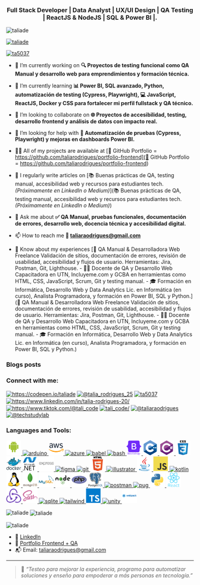 <h3 align="center">Full Stack Developer | Data Analyst | UX/UI Design | QA Testing | ReactJS & NodeJS | SQL & Power BI |.</h3>

<p align="left"> <img src="https://komarev.com/ghpvc/?username=taliade&label=Profile%20views&color=0e75b6&style=flat" alt="taliade" /> </p>

<p align="left"> <a href="https://github.com/ryo-ma/github-profile-trophy"><img src="https://github-profile-trophy.vercel.app/?username=taliade" alt="taliade" /></a> </p>

<p align="left"> <a href="https://twitter.com/ta5037" target="blank"><img src="https://img.shields.io/twitter/follow/ta5037?logo=twitter&style=for-the-badge" alt="ta5037" /></a> </p>

- 🔭 I’m currently working on **🔍 Proyectos de testing funcional como QA Manual y desarrollo web para emprendimientos y formación técnica.**

- 🌱 I’m currently learning **📊 Power BI, SQL avanzado, Python, automatización de testing (Cypress, Playwright), 💻 JavaScript, ReactJS, Docker y CSS para fortalecer mi perfil fullstack y QA técnico.**

- 👯 I’m looking to collaborate on **🌐 Proyectos de accesibilidad, testing, desarrollo frontend y análisis de datos con impacto real.**

- 🤝 I’m looking for help with **🤖 Automatización de pruebas (Cypress, Playwright) y mejoras en dashboards Power BI.**

- 👨‍💻 All of my projects are available at [📁 GitHub Portfolio = https://github.com/taliarodrigues/portfolio-frontend](📁 GitHub Portfolio = https://github.com/taliarodrigues/portfolio-frontend)

- 📝 I regularly write articles on [📚 Buenas prácticas de QA, testing manual, accesibilidad web y recursos para estudiantes tech. *(Próximamente en LinkedIn o Medium)*](📚 Buenas prácticas de QA, testing manual, accesibilidad web y recursos para estudiantes tech. *(Próximamente en LinkedIn o Medium)*)

- 💬 Ask me about **✅ QA Manual, pruebas funcionales, documentación de errores, desarrollo web, docencia técnica y accesibilidad digital.**

- 📫 How to reach me **📧 taliaraodrigues@gmail.com**

- 📄 Know about my experiences [💼 QA Manual & Desarrolladora Web Freelance Validación de sitios, documentación de errores, revisión de usabilidad, accesibilidad y flujos de usuario. Herramientas: Jira, Postman, Git, Lighthouse. - 👩‍🏫 Docente de QA y Desarrollo Web Capacitadora en UTN, Incluyeme.com y GCBA en herramientas como HTML, CSS, JavaScript, Scrum, Git y testing manual. - 🎓 Formación en Informática, Desarrollo Web y Data Analytics Lic. en Informática (en curso), Analista Programadora, y formación en Power BI, SQL y Python.](💼 QA Manual & Desarrolladora Web Freelance Validación de sitios, documentación de errores, revisión de usabilidad, accesibilidad y flujos de usuario. Herramientas: Jira, Postman, Git, Lighthouse. - 👩‍🏫 Docente de QA y Desarrollo Web Capacitadora en UTN, Incluyeme.com y GCBA en herramientas como HTML, CSS, JavaScript, Scrum, Git y testing manual. - 🎓 Formación en Informática, Desarrollo Web y Data Analytics Lic. en Informática (en curso), Analista Programadora, y formación en Power BI, SQL y Python.)

### Blogs posts
<!-- BLOG-POST-LIST:START -->
<!-- BLOG-POST-LIST:END -->

<h3 align="left">Connect with me:</h3>
<p align="left">
<a href="https://codepen.io/taliade" target="blank"><img align="center" src="https://raw.githubusercontent.com/rahuldkjain/github-profile-readme-generator/master/src/images/icons/Social/codepen.svg" alt="https://codepen.io/taliade" height="30" width="40" /></a>
<a href="https://dev.to/@talia_rodrigues_25" target="blank"><img align="center" src="https://raw.githubusercontent.com/rahuldkjain/github-profile-readme-generator/master/src/images/icons/Social/devto.svg" alt="@talia_rodrigues_25" height="30" width="40" /></a>
<a href="https://twitter.com/ta5037" target="blank"><img align="center" src="https://raw.githubusercontent.com/rahuldkjain/github-profile-readme-generator/master/src/images/icons/Social/twitter.svg" alt="ta5037" height="30" width="40" /></a>
<a href="https://www.linkedin.com/in/talia-rodrigues-20/" target="blank"><img align="center" src="https://raw.githubusercontent.com/rahuldkjain/github-profile-readme-generator/master/src/images/icons/Social/linked-in-alt.svg" alt="https://www.linkedin.com/in/talia-rodrigues-20/" height="30" width="40" /></a>
<a href="http://www.tiktok.com/@tali_code" target="blank"><img align="center" src="https://raw.githubusercontent.com/rahuldkjain/github-profile-readme-generator/master/src/images/icons/Social/facebook.svg" alt="https://www.tiktok.com/@tali_code" height="30" width="40" /></a>
<a href="https://instagram.com/tali_code/" target="blank"><img align="center" src="https://raw.githubusercontent.com/rahuldkjain/github-profile-readme-generator/master/src/images/icons/Social/instagram.svg" alt="tali_code/" height="30" width="40" /></a>
<a href="https://medium.com/@taliaraodrigues" target="blank"><img align="center" src="https://raw.githubusercontent.com/rahuldkjain/github-profile-readme-generator/master/src/images/icons/Social/medium.svg" alt="@taliaraodrigues" height="30" width="40" /></a>
<a href="https://www.youtube.com/@techstudylab" target="blank"><img align="center" src="https://raw.githubusercontent.com/rahuldkjain/github-profile-readme-generator/master/src/images/icons/Social/youtube.svg" alt="@techstudylab" height="30" width="40" /></a>
</p>

<h3 align="left">Languages and Tools:</h3>
<p align="left"> <a href="https://developer.android.com" target="_blank" rel="noreferrer"> <img src="https://raw.githubusercontent.com/devicons/devicon/master/icons/android/android-original-wordmark.svg" alt="android" width="40" height="40"/> </a> <a href="https://www.arduino.cc/" target="_blank" rel="noreferrer"> <img src="https://cdn.worldvectorlogo.com/logos/arduino-1.svg" alt="arduino" width="40" height="40"/> </a> <a href="https://aws.amazon.com" target="_blank" rel="noreferrer"> <img src="https://raw.githubusercontent.com/devicons/devicon/master/icons/amazonwebservices/amazonwebservices-original-wordmark.svg" alt="aws" width="40" height="40"/> </a> <a href="https://azure.microsoft.com/en-in/" target="_blank" rel="noreferrer"> <img src="https://www.vectorlogo.zone/logos/microsoft_azure/microsoft_azure-icon.svg" alt="azure" width="40" height="40"/> </a> <a href="https://babeljs.io/" target="_blank" rel="noreferrer"> <img src="https://www.vectorlogo.zone/logos/babeljs/babeljs-icon.svg" alt="babel" width="40" height="40"/> </a> <a href="https://www.gnu.org/software/bash/" target="_blank" rel="noreferrer"> <img src="https://www.vectorlogo.zone/logos/gnu_bash/gnu_bash-icon.svg" alt="bash" width="40" height="40"/> </a> <a href="https://getbootstrap.com" target="_blank" rel="noreferrer"> <img src="https://raw.githubusercontent.com/devicons/devicon/master/icons/bootstrap/bootstrap-plain-wordmark.svg" alt="bootstrap" width="40" height="40"/> </a> <a href="https://www.w3schools.com/cpp/" target="_blank" rel="noreferrer"> <img src="https://raw.githubusercontent.com/devicons/devicon/master/icons/cplusplus/cplusplus-original.svg" alt="cplusplus" width="40" height="40"/> </a> <a href="https://www.w3schools.com/cs/" target="_blank" rel="noreferrer"> <img src="https://raw.githubusercontent.com/devicons/devicon/master/icons/csharp/csharp-original.svg" alt="csharp" width="40" height="40"/> </a> <a href="https://www.w3schools.com/css/" target="_blank" rel="noreferrer"> <img src="https://raw.githubusercontent.com/devicons/devicon/master/icons/css3/css3-original-wordmark.svg" alt="css3" width="40" height="40"/> </a> <a href="https://www.docker.com/" target="_blank" rel="noreferrer"> <img src="https://raw.githubusercontent.com/devicons/devicon/master/icons/docker/docker-original-wordmark.svg" alt="docker" width="40" height="40"/> </a> <a href="https://dotnet.microsoft.com/" target="_blank" rel="noreferrer"> <img src="https://raw.githubusercontent.com/devicons/devicon/master/icons/dot-net/dot-net-original-wordmark.svg" alt="dotnet" width="40" height="40"/> </a> <a href="https://expressjs.com" target="_blank" rel="noreferrer"> <img src="https://raw.githubusercontent.com/devicons/devicon/master/icons/express/express-original-wordmark.svg" alt="express" width="40" height="40"/> </a> <a href="https://www.figma.com/" target="_blank" rel="noreferrer"> <img src="https://www.vectorlogo.zone/logos/figma/figma-icon.svg" alt="figma" width="40" height="40"/> </a> <a href="https://git-scm.com/" target="_blank" rel="noreferrer"> <img src="https://www.vectorlogo.zone/logos/git-scm/git-scm-icon.svg" alt="git" width="40" height="40"/> </a> <a href="https://www.w3.org/html/" target="_blank" rel="noreferrer"> <img src="https://raw.githubusercontent.com/devicons/devicon/master/icons/html5/html5-original-wordmark.svg" alt="html5" width="40" height="40"/> </a> <a href="https://www.adobe.com/in/products/illustrator.html" target="_blank" rel="noreferrer"> <img src="https://www.vectorlogo.zone/logos/adobe_illustrator/adobe_illustrator-icon.svg" alt="illustrator" width="40" height="40"/> </a> <a href="https://www.java.com" target="_blank" rel="noreferrer"> <img src="https://raw.githubusercontent.com/devicons/devicon/master/icons/java/java-original.svg" alt="java" width="40" height="40"/> </a> <a href="https://developer.mozilla.org/en-US/docs/Web/JavaScript" target="_blank" rel="noreferrer"> <img src="https://raw.githubusercontent.com/devicons/devicon/master/icons/javascript/javascript-original.svg" alt="javascript" width="40" height="40"/> </a> <a href="https://kotlinlang.org" target="_blank" rel="noreferrer"> <img src="https://www.vectorlogo.zone/logos/kotlinlang/kotlinlang-icon.svg" alt="kotlin" width="40" height="40"/> </a> <a href="https://www.linux.org/" target="_blank" rel="noreferrer"> <img src="https://raw.githubusercontent.com/devicons/devicon/master/icons/linux/linux-original.svg" alt="linux" width="40" height="40"/> </a> <a href="https://www.mongodb.com/" target="_blank" rel="noreferrer"> <img src="https://raw.githubusercontent.com/devicons/devicon/master/icons/mongodb/mongodb-original-wordmark.svg" alt="mongodb" width="40" height="40"/> </a> <a href="https://www.mysql.com/" target="_blank" rel="noreferrer"> <img src="https://raw.githubusercontent.com/devicons/devicon/master/icons/mysql/mysql-original-wordmark.svg" alt="mysql" width="40" height="40"/> </a> <a href="https://nodejs.org" target="_blank" rel="noreferrer"> <img src="https://raw.githubusercontent.com/devicons/devicon/master/icons/nodejs/nodejs-original-wordmark.svg" alt="nodejs" width="40" height="40"/> </a> <a href="https://www.php.net" target="_blank" rel="noreferrer"> <img src="https://raw.githubusercontent.com/devicons/devicon/master/icons/php/php-original.svg" alt="php" width="40" height="40"/> </a> <a href="https://www.postgresql.org" target="_blank" rel="noreferrer"> <img src="https://raw.githubusercontent.com/devicons/devicon/master/icons/postgresql/postgresql-original-wordmark.svg" alt="postgresql" width="40" height="40"/> </a> <a href="https://postman.com" target="_blank" rel="noreferrer"> <img src="https://www.vectorlogo.zone/logos/getpostman/getpostman-icon.svg" alt="postman" width="40" height="40"/> </a> <a href="https://pugjs.org" target="_blank" rel="noreferrer"> <img src="https://cdn.worldvectorlogo.com/logos/pug.svg" alt="pug" width="40" height="40"/> </a> <a href="https://www.python.org" target="_blank" rel="noreferrer"> <img src="https://raw.githubusercontent.com/devicons/devicon/master/icons/python/python-original.svg" alt="python" width="40" height="40"/> </a> <a href="https://reactjs.org/" target="_blank" rel="noreferrer"> <img src="https://raw.githubusercontent.com/devicons/devicon/master/icons/react/react-original-wordmark.svg" alt="react" width="40" height="40"/> </a> <a href="https://redux.js.org" target="_blank" rel="noreferrer"> <img src="https://raw.githubusercontent.com/devicons/devicon/master/icons/redux/redux-original.svg" alt="redux" width="40" height="40"/> </a> <a href="https://sass-lang.com" target="_blank" rel="noreferrer"> <img src="https://raw.githubusercontent.com/devicons/devicon/master/icons/sass/sass-original.svg" alt="sass" width="40" height="40"/> </a> <a href="https://www.sqlite.org/" target="_blank" rel="noreferrer"> <img src="https://www.vectorlogo.zone/logos/sqlite/sqlite-icon.svg" alt="sqlite" width="40" height="40"/> </a> <a href="https://tailwindcss.com/" target="_blank" rel="noreferrer"> <img src="https://www.vectorlogo.zone/logos/tailwindcss/tailwindcss-icon.svg" alt="tailwind" width="40" height="40"/> </a> <a href="https://www.typescriptlang.org/" target="_blank" rel="noreferrer"> <img src="https://raw.githubusercontent.com/devicons/devicon/master/icons/typescript/typescript-original.svg" alt="typescript" width="40" height="40"/> </a> <a href="https://unity.com/" target="_blank" rel="noreferrer"> <img src="https://www.vectorlogo.zone/logos/unity3d/unity3d-icon.svg" alt="unity" width="40" height="40"/> </a> <a href="https://webpack.js.org" target="_blank" rel="noreferrer"> <img src="https://raw.githubusercontent.com/devicons/devicon/d00d0969292a6569d45b06d3f350f463a0107b0d/icons/webpack/webpack-original-wordmark.svg" alt="webpack" width="40" height="40"/> </a> </p>

<p><img align="left" src="https://github-readme-stats.vercel.app/api/top-langs?username=taliade&show_icons=true&locale=en&layout=compact" alt="taliade" /></p>

<p>&nbsp;<img align="center" src="https://github-readme-stats.vercel.app/api?username=taliade&show_icons=true&locale=en" alt="taliade" /></p>

<p><img align="center" src="https://github-readme-streak-stats.herokuapp.com/?user=taliade&" alt="taliade" /></p>


- 💼 [LinkedIn](https://www.linkedin.com/in/taliarodrigues)
- 🧠 [Portfolio Frontend + QA](https://github.com/taliarodrigues/portfolio-frontend)
- 📬 Email: taliaraodrigues@gmail.com

---

> 💬 *“Testeo para mejorar la experiencia, programo para automatizar soluciones y enseño para empoderar a más personas en tecnología.”*


